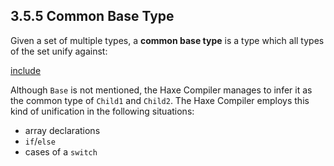 ## 3.5.5 Common Base Type

Given a set of multiple types, a **common base type** is a type which all types of the set unify against:

[include](assets/UnifyMin.hx)

Although `Base` is not mentioned, the Haxe Compiler manages to infer it as the common type of `Child1` and `Child2`. The Haxe Compiler employs this kind of unification in the following situations:

* array declarations
* `if`/`else`
* cases of a `switch`
